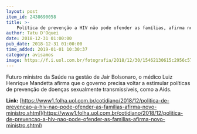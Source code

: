```yaml
---
layout: post
item_id: 2438690058
title: >-
    Política de prevenção a HIV não pode ofender as famílias, afirma novo ministro
author: Tatu D'Oquei
date: 2018-12-31 01:00:00
pub_date: 2018-12-31 01:00:00
time_added: 2019-01-01 10:30:37
category: avisamos
image: https://f.i.uol.com.br/fotografia/2018/12/30/15462130615c2956c578558_1546213061_3x2_rt.jpg
---
```


Futuro ministro da Saúde na gestão de Jair Bolsonaro, o médico Luiz Henrique Mandetta afirma que o governo precisa voltar a estimular políticas de prevenção de doenças sexualmente transmissíveis, como a Aids.

**Link:** [https://www1.folha.uol.com.br/cotidiano/2018/12/politica-de-prevencao-a-hiv-nao-pode-ofender-as-familias-afirma-novo-ministro.shtml](https://www1.folha.uol.com.br/cotidiano/2018/12/politica-de-prevencao-a-hiv-nao-pode-ofender-as-familias-afirma-novo-ministro.shtml)

